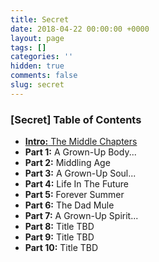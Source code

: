 ```yaml
---
title: Secret
date: 2018-04-22 00:00:00 +0000
layout: page
tags: []
categories: ''
hidden: true
comments: false
slug: secret
---
```

### **\[Secret\] Table of Contents**

* [**Intro:** The Middle Chapters](/2018/04/23/intro-the-middle-chapters.html)
* **Part 1:** A Grown-Up Body...
* **Part 2:** Middling Age
* **Part 3:** A Grown-Up Soul...
* **Part 4:** Life In The Future 
* **Part 5:** Forever Summer
* **Part 6:** The Dad Mule 
* **Part 7:** A Grown-Up Spirit...
* **Part 8:** Title TBD  
* **Part 9:** Title TBD
* **Part 10:** Title TBD